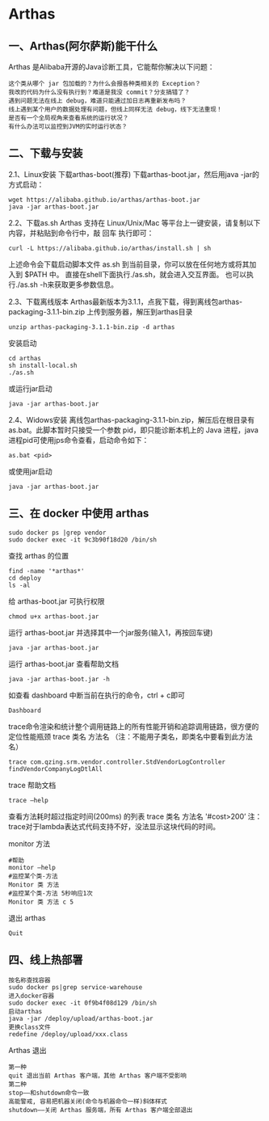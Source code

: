 # Arthas

## 一、Arthas(阿尔萨斯)能干什么
Arthas 是Alibaba开源的Java诊断工具，它能帮你解决以下问题：

    这个类从哪个 jar 包加载的？为什么会报各种类相关的 Exception？
    我改的代码为什么没有执行到？难道是我没 commit？分支搞错了？
    遇到问题无法在线上 debug，难道只能通过加日志再重新发布吗？
    线上遇到某个用户的数据处理有问题，但线上同样无法 debug，线下无法重现！
    是否有一个全局视角来查看系统的运行状况？
    有什么办法可以监控到JVM的实时运行状态？

## 二、下载与安装
2.1、Linux安装
下载arthas-boot(推荐)
下载arthas-boot.jar，然后用java -jar的方式启动：

    wget https://alibaba.github.io/arthas/arthas-boot.jar
    java -jar arthas-boot.jar

2.2、下载as.sh
Arthas 支持在 Linux/Unix/Mac 等平台上一键安装，请复制以下内容，并粘贴到命令行中，敲 回车 执行即可：

    curl -L https://alibaba.github.io/arthas/install.sh | sh

上述命令会下载启动脚本文件 as.sh 到当前目录，你可以放在任何地方或将其加入到 $PATH 中。
直接在shell下面执行./as.sh，就会进入交互界面。
也可以执行./as.sh -h来获取更多参数信息。

2.3、下载离线版本
Arthas最新版本为3.1.1，点我下载，得到离线包arthas-packaging-3.1.1-bin.zip
上传到服务器，解压到arthas目录

    unzip arthas-packaging-3.1.1-bin.zip -d arthas

安装启动

    cd arthas
    sh install-local.sh
    ./as.sh

或运行jar启动

    java -jar arthas-boot.jar

2.4、Widows安装
离线包arthas-packaging-3.1.1-bin.zip，解压后在根目录有 as.bat。此脚本暂时只接受一个参数 pid，即只能诊断本机上的 Java 进程，java进程pid可使用jps命令查看，启动命令如下：

    as.bat <pid>

或使用jar启动

    java -jar arthas-boot.jar

## 三、在 docker 中使用 arthas

    sudo docker ps |grep vendor
    sudo docker exec -it 9c3b90f18d20 /bin/sh

查找 arthas 的位置

    find -name '*arthas*'
    cd deploy
    ls -al

给 arthas-boot.jar 可执行权限

    chmod u+x arthas-boot.jar

运行 arthas-boot.jar
并选择其中一个jar服务(输入1，再按回车键)

    java -jar arthas-boot.jar

运行 arthas-boot.jar 查看帮助文档

    java -jar arthas-boot.jar -h

如查看 dashboard
中断当前在执行的命令，ctrl + c即可

    Dashboard

trace命令渲染和统计整个调用链路上的所有性能开销和追踪调用链路，很方便的定位性能瓶颈
trace 类名 方法名 （注：不能用子类名，即类名中要看到此方法名）

    trace com.qzing.srm.vendor.controller.StdVendorLogController  findVendorCompanyLogDtlAll

trace 帮助文档

    trace –help

查看方法耗时超过指定时间(200ms) 的列表 
trace  类名 方法名  '#cost>200’
注：trace对于lambda表达式代码支持不好，没法显示这块代码的时间。

monitor 方法

    #帮助
    monitor –help
    #监控某个类-方法
    Monitor 类 方法  
    #监控某个类-方法 5秒响应1次
    Monitor 类 方法 c 5

退出 arthas

    Quit

## 四、线上热部署

    按名称查找容器
    sudo docker ps|grep service-warehouse
    进入docker容器
    sudo docker exec -it 0f9b4f08d129 /bin/sh 
    启动arthas
    java -jar /deploy/upload/arthas-boot.jar
    更换class文件
    redefine /deploy/upload/xxx.class

Arthas 退出

    第一种
    quit 退出当前 Arthas 客户端，其他 Arthas 客户端不受影响
    第二种
    stop——和shutdown命令一致
    高能警戒, 容易把机器关闭(命令与机器命令一样)斜体样式
    shutdown——关闭 Arthas 服务端，所有 Arthas 客户端全部退出
